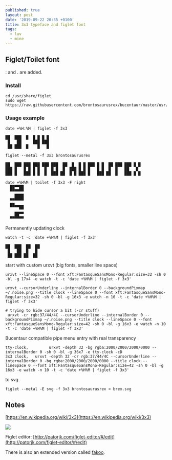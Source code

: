 ```yaml
---
published: true
layout: post
date: '2019-09-22 20:35 +0100'
title: 3x3 typeface and figlet font
tags:
  - luv
  - mine
---
```

## Figlet/Toilet font

: and . are added.

### Install

    cd /usr/share/figlet
    sudo wget https://raw.githubusercontent.com/brontosaurusrex/bucentaur/master/usr/share/figlet/3x3.flf

### Usage example

    date +%H:%M | figlet -f 3x3
    
    ██  ███  █  █ █ █ █ 
     █   ██     ███ ███ 
     ██ ███  █    █   █ 
     
    figlet --metal -f 3x3 brontosaurusrex 
    
    ██  ███ ███ ███ ███ ███  ██  █  █ █ ███ █ █  ██ ███ ███ █ █ 
    ███ █   █ █ █ █  █  █ █  █  ███ █ █ █   █ █  █  █   ██   █  
    ███ █   ███ █ █  █  ███ ██  █ █ ███ █   ███ ██  █   ███ █ █
    
    date +%H%M | toilet -f 3x3 -F right
      ██▀▀██
      ▀▀▀▀▀▀
        ████
      ▀▀▀▀▀▀
      ██▄▄▄▄
          ▀▀
        ██▀▀
      ▀▀▀▀▀▀
        
Permanently updating clock

    watch -t -c 'date +%H%M | figlet -f 3x3'
    
    ██  ███  ██  ██
     █   ██  █   █ 
     ██ ███ ██  ██ 
     
start with custom urxvt (big fonts, smaller line space)

    urxvt --lineSpace 0 --font xft:FantasqueSansMono-Regular:size=32 -sh 0 -bl -g 17x4 -e watch -t -c 'date +%H%M | figlet -f 3x3'
    
    urxvt --cursorUnderline --internalBorder 0 --backgroundPixmap ~/.noise.png --title clock --lineSpace 0 --font xft:FantasqueSansMono-Regular:size=32 -sh 0 -bl -g 16x3 -e watch -n 10 -t -c 'date +%H%M | figlet -f 3x3'
    
    # trying to hide cursor a bit (-cr stuff)
     urxvt -cr rgb:37/44/4C --cursorUnderline --internalBorder 0 --backgroundPixmap ~/.noise.png --title clock --lineSpace 0 --font xft:FantasqueSansMono-Regular:size=42 -sh 0 -bl -g 16x3 -e watch -n 10 -t -c 'date +%H%M | figlet -f 3x3'
     
Bucentaur compatible pipe menu entry with real transparency

    tty-clock,         urxvt -depth 32 -bg rgba:2000/2000/2000/0000 --internalBorder 0 -sh 0 -bl -g 36x7 -e tty-clock -cD
    3x3 clock,   urxvt -depth 32 -cr rgb:37/44/4C --cursorUnderline --internalBorder 0 -bg rgba:2000/2000/2000/0000 --title clock --lineSpace 0 --font xft:FantasqueSansMono-Regular:size=42 -sh 0 -bl -g 16x3 -e watch -n 10 -t -c 'date +%H%M | figlet -f 3x3'
     
to svg

    figlet --metal -E svg -f 3x3 brontosaurusrex > brex.svg
    
## Notes

[https://en.wikipedia.org/wiki/3x3](https://en.wikipedia.org/wiki/3x3)

![](https://upload.wikimedia.org/wikipedia/commons/6/67/3x3_typeface.svg)

Figlet editor: [http://patorjk.com/figlet-editor/#/edit](http://patorjk.com/figlet-editor/#/edit)

There is also an extended version called [fakoo](https://www.google.com/search?q=Fakoo+font).
